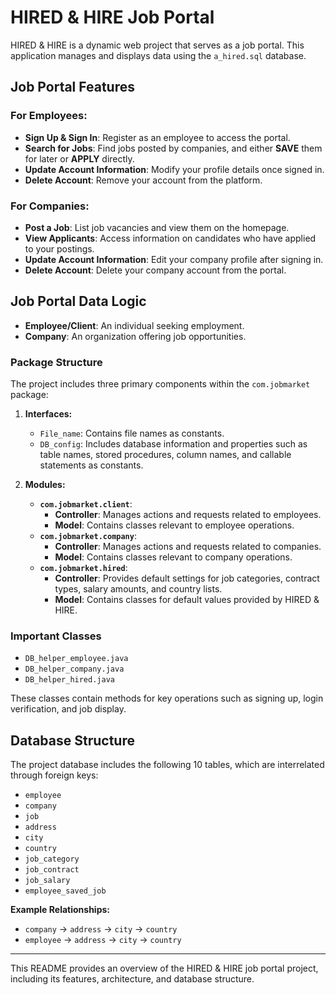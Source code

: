 # HIRED & HIRE Job Portal

HIRED & HIRE is a dynamic web project that serves as a job portal. This application manages and displays data using the `a_hired.sql` database.

## Job Portal Features

### For Employees:
- **Sign Up & Sign In**: Register as an employee to access the portal.
- **Search for Jobs**: Find jobs posted by companies, and either **SAVE** them for later or **APPLY** directly.
- **Update Account Information**: Modify your profile details once signed in.
- **Delete Account**: Remove your account from the platform.

### For Companies:
- **Post a Job**: List job vacancies and view them on the homepage.
- **View Applicants**: Access information on candidates who have applied to your postings.
- **Update Account Information**: Edit your company profile after signing in.
- **Delete Account**: Delete your company account from the portal.

## Job Portal Data Logic

- **Employee/Client**: An individual seeking employment.
- **Company**: An organization offering job opportunities.

### Package Structure

The project includes three primary components within the `com.jobmarket` package:

1. **Interfaces:**
   - `File_name`: Contains file names as constants.
   - `DB_config`: Includes database information and properties such as table names, stored procedures, column names, and callable statements as constants.

2. **Modules:**
   - **`com.jobmarket.client`**:
     - **Controller**: Manages actions and requests related to employees.
     - **Model**: Contains classes relevant to employee operations.
   - **`com.jobmarket.company`**:
     - **Controller**: Manages actions and requests related to companies.
     - **Model**: Contains classes relevant to company operations.
   - **`com.jobmarket.hired`**:
     - **Controller**: Provides default settings for job categories, contract types, salary amounts, and country lists.
     - **Model**: Contains classes for default values provided by HIRED & HIRE.

### Important Classes
- `DB_helper_employee.java`
- `DB_helper_company.java`
- `DB_helper_hired.java`

These classes contain methods for key operations such as signing up, login verification, and job display.

## Database Structure

The project database includes the following 10 tables, which are interrelated through foreign keys:

- `employee`
- `company`
- `job`
- `address`
- `city`
- `country`
- `job_category`
- `job_contract`
- `job_salary`
- `employee_saved_job`

**Example Relationships:**
- `company` → `address` → `city` → `country`
- `employee` → `address` → `city` → `country`

---

This README provides an overview of the HIRED & HIRE job portal project, including its features, architecture, and database structure.
